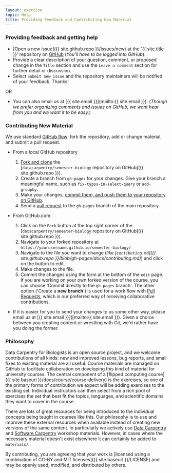 ```yaml
---
layout: exercise
topic: Help
title: Providing Feedback and Contributing New Material
---
```


### Providing feedback and getting help

- [Open a new issue]({{ site.github.repo }}/issues/new) at the '{{ site.title }}' repository on [GitHub](http://github.com) (*You'll have to be logged into GitHub*).
- Provide a clear description of your question, comment, or proposed change in 
the `Title` section and use the `Leave a comment` section for further detail or discussion. 
- Select `Submit new issue` and the repository maintainers will be notified of your feedback. Thanks!

OR

- You can also email us at [{{ site.email }}](mailto:{{ site.email }}). (*Though we prefer organizing comments and issues on GitHub, we want hear from you and we want it to be easy.*)

### Contributing New Material

We use standard [GitHub flow](https://guides.github.com/introduction/flow/):
fork the repository, add or change material, and submit a pull request.

- From a local GitHub repository 
   1. [Fork and clone](https://help.github.com/articles/fork-a-repo/) the  
[`datacarpentry/semester-biology` repository on GitHub]({{ site.github.repo }}).
   2. Create a branch from `gh-pages` for your changes. Give your branch a 
      meaningful name, such as `fix-typos-in-select-query` or `add-groupby`.
   4. Make your changes, [commit them, and push them to your repository on  GitHub](https://help.github.com/articles/create-a-repo/#commit-your-first-change).
   5.  Send a [pull request](https://help.github.com/articles/using-pull-requests/) to the `gh-pages` branch of the main repository.

- From GitHub.com
   1. Click on the `Fork` button at the top right corner of the [`datacarpentry/semester-biology` repository on GitHub]({{ site.github.repo }}).
   2. Navigate to your forked repository at `https://yourusername.github.io/semester-biology/`
   3. Navigate to the file you want to change (*like [`contibuting.md`]({{ site.github.repo }}/blob/gh-pages/docs/contributing.md)*) and click on the <i class="fa fa-pencil"></i> button to edit. 
   4. Make changes to the file.
   5. Commit the changes using the form at the bottom of the `edit` page. If you are working on your own forked version of the course, you can choose 'Commit directly to the `gh-pages` branch'. The other option ('Create a **new branch**') is used for a work flow with [Pull Requests](https://help.github.com/articles/using-pull-requests), which is our preferred way of receiving collaborative contributions.

- If it is easier for you to send your changes to us some other way, please 
email us at [{{ site.email }}]([mailto:{{ site.email }}). Given a choice between you creating content or wrestling with Git, we'd rather have you doing the former.


### Philosophy

Data Carpentry for Biologists is an open source project, and we welcome 
contributions of all kinds: new and improved lessons, bug reports, and small 
fixes to existing material are all useful. Course materials are managed on 
GitHub to facilitate collaboration on developing this kind of material for 
university courses. The central component of a [flipped computing course]({{ site.baseurl }}/docs/course/course-delivery) is the 
exercises, so one of the primary forms of contribution we expect will be adding 
exercises to the existing set. Individual instructors can then select from a 
rich pool of exercises the set that best fit the topics, languages, and 
scientific domains they want to cover in the course.

There are lots of great resources for being introduced to the individual
concepts being taught in courses like this. Our philosophy is to use and improve
these external resources when available instead of creating new versions of the
same content. In particularly we actively use
[Data Carpentry](http://datacarpentry.org/lessons) and
[Software Carpentry](http://software-carpentry.org/lessons) workshop
materials. However, in cases where the necessary material doesn't exist
elsewhere it can certainly be added to `materials/`.

By contributing, you are agreeing that your work is [licensed using a combination of CC-BY and MIT licenses]({{ site.baseurl }}/LICENSE) and may be openly used, modified, and distributed by others.


